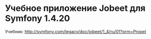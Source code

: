 # Учебное приложение Jobeet для Symfony 1.4.20

Учебник: http://symfony.com/legacy/doc/jobeet/1_4/ru/01?orm=Propel
